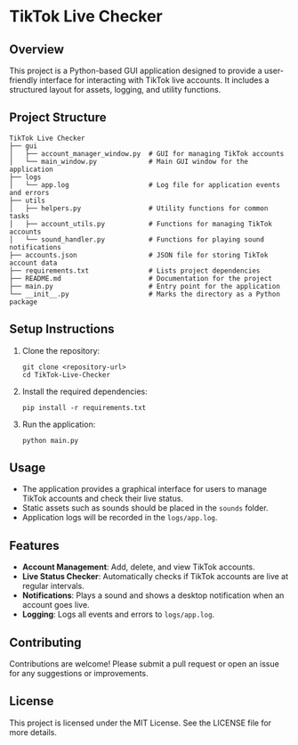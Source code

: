 # TikTok Live Checker

## Overview
This project is a Python-based GUI application designed to provide a user-friendly interface for interacting with TikTok live accounts. It includes a structured layout for assets, logging, and utility functions.

## Project Structure
```
TikTok Live Checker
├── gui
│   ├── account_manager_window.py  # GUI for managing TikTok accounts
│   └── main_window.py             # Main GUI window for the application
├── logs
│   └── app.log                    # Log file for application events and errors
├── utils
│   ├── helpers.py                 # Utility functions for common tasks
│   ├── account_utils.py           # Functions for managing TikTok accounts
│   └── sound_handler.py           # Functions for playing sound notifications
├── accounts.json                  # JSON file for storing TikTok account data
├── requirements.txt               # Lists project dependencies
├── README.md                      # Documentation for the project
├── main.py                        # Entry point for the application
└── __init__.py                    # Marks the directory as a Python package
```

## Setup Instructions
1. Clone the repository:
   ```
   git clone <repository-url>
   cd TikTok-Live-Checker
   ```

2. Install the required dependencies:
   ```
   pip install -r requirements.txt
   ```

3. Run the application:
   ```
   python main.py
   ```

## Usage
- The application provides a graphical interface for users to manage TikTok accounts and check their live status.
- Static assets such as sounds should be placed in the `sounds` folder.
- Application logs will be recorded in the `logs/app.log`.

## Features
- **Account Management**: Add, delete, and view TikTok accounts.
- **Live Status Checker**: Automatically checks if TikTok accounts are live at regular intervals.
- **Notifications**: Plays a sound and shows a desktop notification when an account goes live.
- **Logging**: Logs all events and errors to `logs/app.log`.

## Contributing
Contributions are welcome! Please submit a pull request or open an issue for any suggestions or improvements.

## License
This project is licensed under the MIT License. See the LICENSE file for more details.